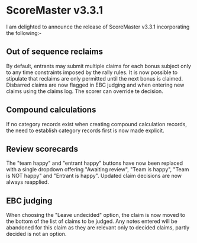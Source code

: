 # ScoreMaster v3.3.1

I am delighted to announce the release of ScoreMaster v3.3.1 incorporating the following:-

## Out of sequence reclaims
By default, entrants may submit multiple claims for each bonus subject only to any time constraints imposed by the rally rules. It is now possible to stipulate that reclaims are only permitted until the next bonus is claimed. Disbarred claims are now flagged in EBC judging and when entering new claims using the claims log. The scorer can override te decision.

## Compound calculations
If no category records exist when creating compound calculation records, the need to establish category records first is now made explicit.

##  Review scorecards
The "team happy" and "entrant happy" buttons have now been replaced with a single dropdown offering "Awaiting review", "Team is happy", "Team is NOT happy" and "Entrant is happy".
Updated claim decisions are now always reapplied.

## EBC judging
When choosing the "Leave undecided" option, the claim is now moved to the bottom of the list of claims to be judged. Any notes entered will be abandoned for this claim as they are relevant only to decided claims, partly decided is not an option.


